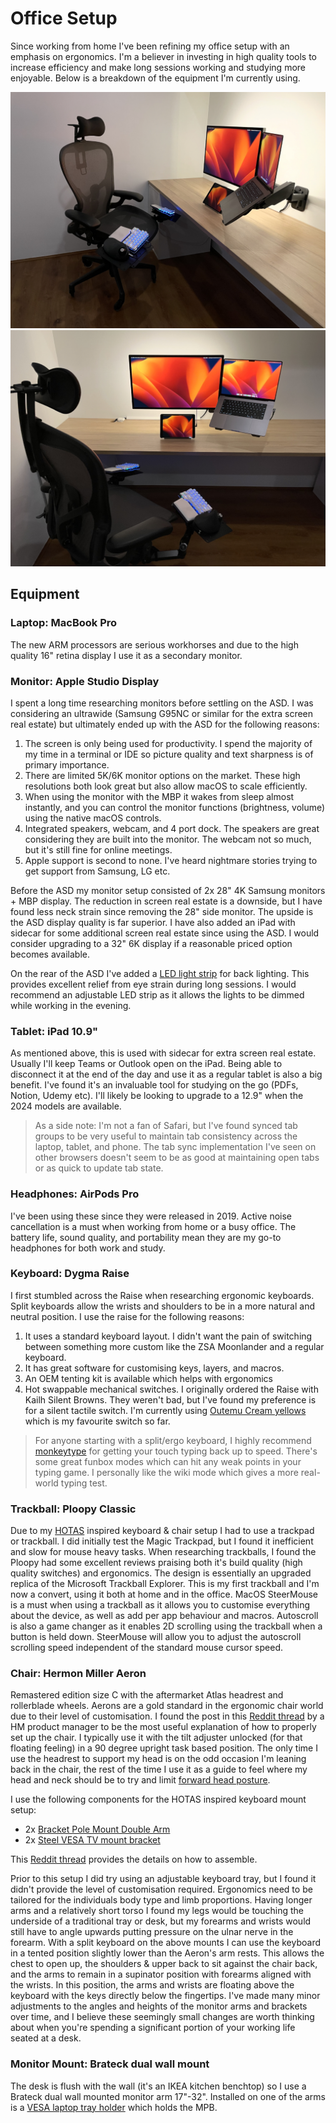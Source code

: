 # Office Setup

Since working from home I've been refining my office setup with an emphasis on ergonomics. I'm a believer in investing in high quality tools to increase efficiency and make long sessions working and studying more enjoyable. Below is a breakdown of the equipment I'm currently using.

![Office Setup 1](../assets/images/about/office-setup1.jpg)
![Office Setup 2](../assets/images/about/office-setup2.jpg)

## Equipment

### Laptop: MacBook Pro

 The new ARM processors are serious workhorses and due to the high quality 16" retina display I use it as a secondary monitor.

### Monitor: Apple Studio Display

I spent a long time researching monitors before settling on the ASD. I was considering an ultrawide (Samsung G95NC or similar for the extra screen real estate) but ultimately ended up with the ASD for the following reasons:

1. The screen is only being used for productivity. I spend the majority of my time in a terminal or IDE so picture quality and text sharpness is of primary importance.
2. There are limited 5K/6K monitor options on the market. These high resolutions both look great but also allow macOS to scale efficiently.
3. When using the monitor with the MBP it wakes from sleep almost instantly, and you can control the monitor functions (brightness, volume) using the native macOS controls.
4. Integrated speakers, webcam, and 4 port dock. The speakers are great considering they are built into the monitor. The webcam not so much, but it's still fine for online meetings.
5. Apple support is second to none. I've heard nightmare stories trying to get support from Samsung, LG etc.

Before the ASD my monitor setup consisted of 2x 28" 4K Samsung monitors + MBP display. The reduction in screen real estate is a downside, but I have found less neck strain since removing the 28" side monitor. The upside is the ASD display quality is far superior. I have also added an iPad with sidecar for some additional screen real estate since using the ASD. I would consider upgrading to a 32" 6K display if a reasonable priced option becomes available.

On the rear of the ASD I've added a [LED light strip](https://www.amazon.com.au/PAUTIX-Dimmable-Backlight-Flexible-Lighting/dp/B0B1J57XS9?th=1) for back lighting. This provides excellent relief from eye strain during long sessions. I would recommend an adjustable LED strip as it allows the lights to be dimmed while working in the evening.

### Tablet: iPad 10.9"

As mentioned above, this is used with sidecar for extra screen real estate. Usually I'll keep Teams or Outlook open on the iPad. Being able to disconnect it at the end of the day and use it as a regular tablet is also a big benefit. I've found it's an invaluable tool for studying on the go (PDFs, Notion, Udemy etc). I'll likely be looking to upgrade to a 12.9" when the 2024 models are available.

> As a side note: I'm not a fan of Safari, but I've found synced tab groups to be very useful to maintain tab consistency across the laptop, tablet, and phone. The tab sync implementation I've seen on other browsers doesn't seem to be as good at maintaining open tabs or as quick to update tab state.

### Headphones: AirPods Pro

I've been using these since they were released in 2019. Active noise cancellation is a must when working from home or a busy office. The battery life, sound quality, and portability mean they are my go-to headphones for both work and study.

### Keyboard: Dygma Raise

I first stumbled across the Raise when researching ergonomic keyboards. Split keyboards allow the wrists and shoulders to be in a more natural and neutral position. I use the raise for the following reasons:

1. It uses a standard keyboard layout. I didn't want the pain of switching between something more custom like the ZSA Moonlander and a regular keyboard.
2. It has great software for customising keys, layers, and macros.
3. An OEM tenting kit is available which helps with ergonomics
4. Hot swappable mechanical switches. I originally ordered the Raise with Kailh Silent Browns. They weren't bad, but I've found my preference is for a silent tactile switch. I'm currently using [Outemu Cream yellows](https://www.aliexpress.com/item/1005004669940336.html) which is my favourite switch so far.

> For anyone starting with a split/ergo keyboard, I highly recommend [monkeytype](https://monkeytype.com) for getting your touch typing back up to speed. There's some great funbox modes which can hit any weak points in your typing game. I personally like the wiki mode which gives a more real-world typing test.

### Trackball: Ploopy Classic

Due to my [HOTAS](https://en.wikipedia.org/wiki/HOTAS) inspired keyboard & chair setup I had to use a trackpad or trackball. I did initially test the Magic Trackpad, but I found it inefficient and slow for mouse heavy tasks. When researching trackballs, I found the Ploopy had some excellent reviews praising both it's build quality (high quality switches) and ergonomics. The design is essentially an upgraded replica of the Microsoft Trackball Explorer. This is my first trackball and I'm now a convert, using it both at home and in the office. MacOS SteerMouse is a must when using a trackball as it allows you to customise everything about the device, as well as add per app behaviour and macros. Autoscroll is also a game changer as it enables 2D scrolling using the trackball when a button is held down. SteerMouse will allow you to adjust the autoscroll scrolling speed independent of the standard mouse cursor speed.

### Chair: Hermon Miller Aeron

Remastered edition size C with the aftermarket Atlas headrest and rollerblade wheels. Aerons are a gold standard in the ergonomic chair world due to their level of customisation. I found the post in this [Reddit thread](https://www.reddit.com/r/Ergonomics/comments/q6xmju/ive_been_having_a_lot_of_neck_and_back_pain_im/) by a HM product manager to be the most useful explanation of how to properly set up the chair. I typically use it with the tilt adjuster unlocked (for that floating feeling) in a 90 degree upright task based position. The only time I use the headrest to support my head is on the odd occasion I'm leaning back in the chair, the rest of the time I use it as a guide to feel where my head and neck should be to try and limit [forward head posture](https://www.physio-pedia.com/Forward_Head_Posture).

I use the following components for the HOTAS inspired keyboard mount setup:

- 2x [Bracket Pole Mount Double Arm](https://au.element14.com/pro-signal/1290b/bracket-pole-mount-double-arm/dp/278225201?st=bracket%20pole%20mount%20double%20arm)
- 2x [Steel VESA TV mount bracket](https://www.amazon.com.au/dp/B07MJTJ6T4?ref_=pe_19115062_429603572_302_E_DDE_dt_1&th=1)

This [Reddit thread](https://www.reddit.com/r/hotas/comments/mmmyp2/herman_miller_aeron_diy_mounts_with_quick_release/) provides the details on how to assemble.

Prior to this setup I did try using an adjustable keyboard tray, but I found it didn't provide the level of customisation required. Ergonomics need to be tailored for the individuals body type and limb proportions. Having longer arms and a relatively short torso I found my legs would be touching the underside of a traditional tray or desk, but my forearms and wrists would still have to angle upwards putting pressure on the ulnar nerve in the forearm. With a split keyboard on the above mounts I can use the keyboard in a tented position slightly lower than the Aeron's arm rests. This allows the chest to open up, the shoulders & upper back to sit against the chair back, and the arms to remain in a supinator position with forearms aligned with the wrists. In this position, the arms and wrists are floating above the keyboard with the keys directly below the fingertips. I've made many minor adjustments to the angles and heights of the monitor arms and brackets over time, and I believe these seemingly small changes are worth thinking about when you're spending a significant portion of your working life seated at a desk.

### Monitor Mount: Brateck dual wall mount

The desk is flush with the wall (it's an IKEA kitchen benchtop) so I use a Brateck dual wall mounted monitor arm 17"-32". Installed on one of the arms is a [VESA laptop tray holder](https://www.ebay.com.au/itm/174574651488) which holds the MPB.
